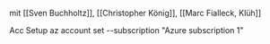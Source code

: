 mit [[Sven Buchholtz]], [[Christopher König]], [[Marc Fialleck, Klüh]]


Acc Setup
az account set --subscription "Azure subscription 1"

